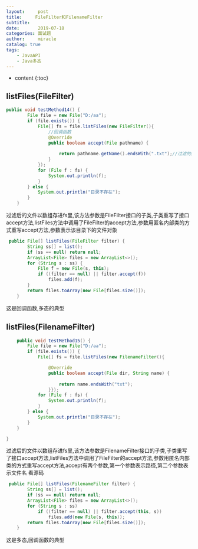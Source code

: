 ```yaml
---
layout:     post
title:     FileFilter和FilenameFilter
subtitle:   
date:       2019-07-18
categories: 面试题
author:     miracle
catalog: true
tags:
    - JavaAPI
    - Java多态
---
```


* content
{:toc}

## listFiles(FileFilter)

```java
public void testMethod14() {
		File file = new File("D:/aa");
		if (file.exists()) {
			File[] fs = file.listFiles(new FileFilter(){
				//回调函数
				@Override
				public boolean accept(File pathname) {
					
					return pathname.getName().endsWith(".txt");//过滤的条件
				}
			});
			for (File f : fs) {
				System.out.println(f);
			}
		} else {
			System.out.println("目录不存在");
		}
	}
```
过滤后的文件以数组存进fs里,该方法参数是FileFilter接口的子类,子类重写了接口accept方法,listFiles方法中调用了FileFilter的accept方法,参数用匿名内部类的方式重写accept方法,参数表示该目录下的文件对象
```java
 public File[] listFiles(FileFilter filter) {
        String ss[] = list();
        if (ss == null) return null;
        ArrayList<File> files = new ArrayList<>();
        for (String s : ss) {
            File f = new File(s, this);
            if ((filter == null) || filter.accept(f))
                files.add(f);
        }
        return files.toArray(new File[files.size()]);
    }
```
这是回调函数,多态的典型

## listFiles(FilenameFilter)

```java
	public void testMethod15() {
		File file = new File("D:/aa");
		if (file.exists()) {
			File[] fs = file.listFiles(new FilenameFilter(){

				@Override
				public boolean accept(File dir, String name) {
					
					return name.endsWith("txt");
				}});
			for (File f : fs) {
				System.out.println(f);
			}
		} else {
			System.out.println("目录不存在");
		}
	}

}
```

过滤后的文件以数组存进fs里,该方法参数是FilenameFilter接口的子类,子类重写了接口accept方法,listFiles方法中调用了FileFilter的accept方法,参数用匿名内部类的方式重写accept方法,accept有两个参数,第一个参数表示路径,第二个参数表示文件名
看源码

```java
 public File[] listFiles(FilenameFilter filter) {
        String ss[] = list();
        if (ss == null) return null;
        ArrayList<File> files = new ArrayList<>();
        for (String s : ss)
            if ((filter == null) || filter.accept(this, s))
                files.add(new File(s, this));
        return files.toArray(new File[files.size()]);
    }
```

这是多态,回调函数的典型


